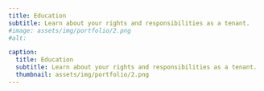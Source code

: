 ```yaml
---
title: Education
subtitle: Learn about your rights and responsibilities as a tenant. 
#image: assets/img/portfolio/2.png
#alt: 

caption:
  title: Education
  subtitle: Learn about your rights and responsibilities as a tenant. 
  thumbnail: assets/img/portfolio/2.png
---
```



